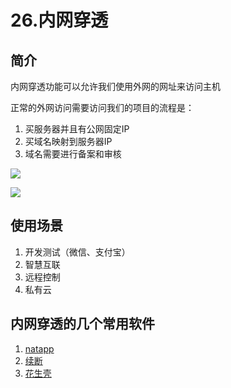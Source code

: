 # 26.内网穿透

## 简介

内网穿透功能可以允许我们使用外网的网址来访问主机

正常的外网访问需要访问我们的项目的流程是：

1. 买服务器并且有公网固定IP
2. 买域名映射到服务器IP
3. 域名需要进行备案和审核

![](\img\ttmall\内网穿透.png)

![](\img\ttmall\内网穿透原理.png)

## 使用场景

1. 开发测试（微信、支付宝）
2. 智慧互联
3. 远程控制
4. 私有云

## 内网穿透的几个常用软件

1. [natapp](https://natapp.cn/)
2. [续断](http://www.zhexi.tech/)
3. [花生壳](https://www.oray.com/)

